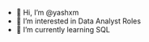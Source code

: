 - 👋 Hi, I’m @yashxm
- 👀 I’m interested in Data Analyst Roles
- 🌱 I’m currently learning SQL

<!---
yashxm/yashxm is a ✨ special ✨ repository because its `README.md` (this file) appears on your GitHub profile.
You can click the Preview link to take a look at your changes.
--->
